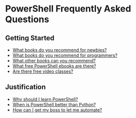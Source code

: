 PowerShell Frequently Asked Questions
===================================

## Getting Started
* [What books do you recommend for newbies?](books-for-newbies.md)
* [What books do you recommend for programmers?](books-for-programmers.md)
* [What other books can you recommend?](more-book-recommendations.md)
* [What free PowerShell ebooks are there?](free-ebooks.md)
* [Are there free video classes?](video-resources.md)

## Justification
* [Why should I learn PowerShell?](why-powershell.md)
* [When is PowerShell better than Python?](is-powershell-better-than.md)
* [How can I get my boss to let me automate?](dealing-with-reluctant-managers.md)
